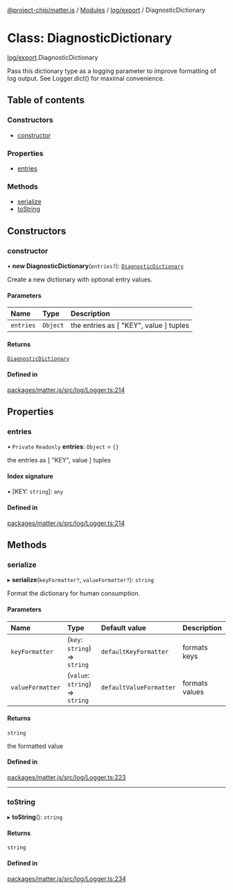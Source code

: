 [@project-chip/matter.js](../README.md) / [Modules](../modules.md) / [log/export](../modules/log_export.md) / DiagnosticDictionary

# Class: DiagnosticDictionary

[log/export](../modules/log_export.md).DiagnosticDictionary

Pass this dictionary type as a logging parameter to improve formatting of
log output.  See Logger.dict() for maximal convenience.

## Table of contents

### Constructors

- [constructor](log_export.DiagnosticDictionary.md#constructor)

### Properties

- [entries](log_export.DiagnosticDictionary.md#entries)

### Methods

- [serialize](log_export.DiagnosticDictionary.md#serialize)
- [toString](log_export.DiagnosticDictionary.md#tostring)

## Constructors

### constructor

• **new DiagnosticDictionary**(`entries?`): [`DiagnosticDictionary`](log_export.DiagnosticDictionary.md)

Create a new dictionary with optional entry values.

#### Parameters

| Name | Type | Description |
| :------ | :------ | :------ |
| `entries` | `Object` | the entries as [ "KEY", value ] tuples |

#### Returns

[`DiagnosticDictionary`](log_export.DiagnosticDictionary.md)

#### Defined in

[packages/matter.js/src/log/Logger.ts:214](https://github.com/project-chip/matter.js/blob/dfd1dc35/packages/matter.js/src/log/Logger.ts#L214)

## Properties

### entries

• `Private` `Readonly` **entries**: `Object` = `{}`

the entries as [ "KEY", value ] tuples

#### Index signature

▪ [KEY: `string`]: `any`

#### Defined in

[packages/matter.js/src/log/Logger.ts:214](https://github.com/project-chip/matter.js/blob/dfd1dc35/packages/matter.js/src/log/Logger.ts#L214)

## Methods

### serialize

▸ **serialize**(`keyFormatter?`, `valueFormatter?`): `string`

Format the dictionary for human consumption.

#### Parameters

| Name | Type | Default value | Description |
| :------ | :------ | :------ | :------ |
| `keyFormatter` | (`key`: `string`) => `string` | `defaultKeyFormatter` | formats keys |
| `valueFormatter` | (`value`: `string`) => `string` | `defaultValueFormatter` | formats values |

#### Returns

`string`

the formatted value

#### Defined in

[packages/matter.js/src/log/Logger.ts:223](https://github.com/project-chip/matter.js/blob/dfd1dc35/packages/matter.js/src/log/Logger.ts#L223)

___

### toString

▸ **toString**(): `string`

#### Returns

`string`

#### Defined in

[packages/matter.js/src/log/Logger.ts:234](https://github.com/project-chip/matter.js/blob/dfd1dc35/packages/matter.js/src/log/Logger.ts#L234)
